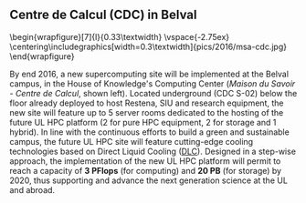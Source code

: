 ## Centre de Calcul (CDC) in Belval

\begin{wrapfigure}[7]{l}{0.33\textwidth}
  \vspace{-2.75ex}
\centering\includegraphics[width=0.3\textwidth]{pics/2016/msa-cdc.jpg}
\end{wrapfigure}

By end 2016, a new supercomputing site will be implemented at the Belval campus, in the House of Knowledge's Computing Center (_Maison du Savoir - Centre de Calcul_, shown left).
Located underground (CDC S-02) below the floor already deployed to host Restena, SIU and research equipment, the new site will feature up to 5 server rooms dedicated to the hosting of the future UL HPC platform (2 for pure HPC equipment, 2 for storage and 1 hybrid).
In line with the continuous efforts to build a green and sustainable campus, the future UL HPC site will feature cutting-edge cooling technologies based on Direct Liquid Cooling ([DLC](http://www.hpcwire.com/2015/06/29/direct-contact-liquid-cooling-continues-its-move-into-the-data-center/)).
Designed in a step-wise approach, the implementation of the new UL HPC platform will permit to reach a capacity of __3 PFlops__ (for computing) and __20 PB__ (for storage) by 2020, thus supporting and advance the next generation science at the UL and abroad.
